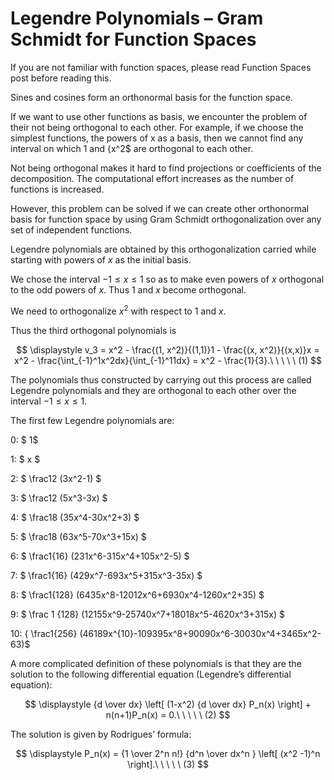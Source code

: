 # Legendre Polynomials – Gram Schmidt for Function Spaces

If you are not familiar with function spaces, please read Function Spaces post before reading this.

Sines and cosines form an orthonormal basis for the function space.

If we want to use other functions as basis, we encounter the problem of their not being orthogonal to each other. For example, if we choose the simplest functions, the powers of x as a basis, then we cannot find any interval on which 1 and {x^2$ are orthogonal to each other.

Not being orthogonal makes it hard to find projections or coefficients of the decomposition. The computational effort increases as the number of functions is increased.

However, this problem can be solved if we can create other orthonormal basis for function space by using Gram Schmidt orthogonalization over any set of independent functions.

Legendre polynomials are obtained by this orthogonalization carried while starting with powers of $x$ as the initial basis.

We chose the interval $-1 \leq x \leq 1$ so as to make even powers of $x$ orthogonal to the odd powers of $x$. Thus 1 and $x$ become orthogonal.

We need to orthogonalize $x^2$ with respect to 1 and $x$.

Thus the third orthogonal polynomials is

$$
\displaystyle v_3 = x^2 - \frac{(1, x^2)}{(1,1)}1 - \frac{(x, x^2)}{(x,x)}x = x^2 - \frac{\int_{-1}^1x^2dx}{\int_{-1}^11dx} = x^2 - \frac{1}{3}.\ \ \ \ \ (1)
$$

The polynomials thus constructed by carrying out this process are called Legendre polynomials and they are orthogonal to each other over the interval $-1 \leq x \leq 1$.

The first few Legendre polynomials are:

0: $ 1$

1: $ x $

2: $ \frac12 (3x^2-1) $

3: $ \frac12 (5x^3-3x) $

4: $ \frac18 (35x^4-30x^2+3) $

5: $ \frac18 (63x^5-70x^3+15x) $

6: $ \frac1{16} (231x^6-315x^4+105x^2-5) $

7: $ \frac1{16} (429x^7-693x^5+315x^3-35x) $

8: $ \frac1{128} (6435x^8-12012x^6+6930x^4-1260x^2+35) $

9: $ \frac 1 {128} (12155x^9-25740x^7+18018x^5-4620x^3+315x) $

10: { \frac1{256} (46189x^{10}-109395x^8+90090x^6-30030x^4+3465x^2-63)$

A more complicated definition of these polynomials is that they are the solution to the following differential equation (Legendre’s differential equation):

$$
\displaystyle {d \over dx} \left[ (1-x^2) {d \over dx} P_n(x) \right] + n(n+1)P_n(x) = 0.\ \ \ \ \ (2)
$$

The solution is given by Rodrigues’ formula:

$$
\displaystyle P_n(x) = {1 \over 2^n n!} {d^n \over dx^n } \left[ (x^2 -1)^n \right].\ \ \ \ \ (3)
$$


